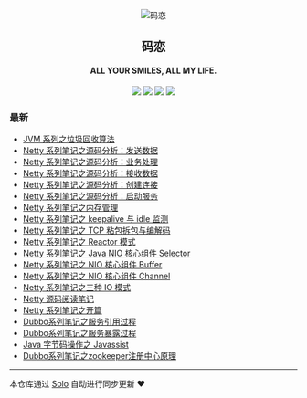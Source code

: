 <p align="center"><img alt="码恋" src="https://b3logfile.com/file/2019/05/icon-3374e543.png"></p><h2 align="center">
码恋
</h2>

<h4 align="center">ALL YOUR SMILES, ALL MY LIFE.</h4>
<p align="center"><a title="码恋" target="_blank" href="https://github.com/aysaml/solo-blog"><img src="https://img.shields.io/github/last-commit/aysaml/solo-blog.svg?style=flat-square&color=FF9900"></a>
<a title="GitHub repo size in bytes" target="_blank" href="https://github.com/aysaml/solo-blog"><img src="https://img.shields.io/github/repo-size/aysaml/solo-blog.svg?style=flat-square"></a>
<a title="Solo Version" target="_blank" href="https://github.com/88250/solo/releases"><img src="https://img.shields.io/badge/solo-4.3.1-f1e05a.svg?style=flat-square&color=blueviolet"></a>
<a title="Hits" target="_blank" href="https://github.com/88250/hits"><img src="https://hits.b3log.org/aysaml/solo-blog.svg"></a></p>

### 最新

* [JVM 系列之垃圾回收算法](https://aysaml.com/articles/2023/04/01/1680360820659.html)
* [Netty 系列笔记之源码分析：发送数据](https://aysaml.com/articles/2020/12/14/1607929679383.html)
* [Netty 系列笔记之源码分析：业务处理](https://aysaml.com/articles/2020/12/10/1607584619326.html)
* [Netty 系列笔记之源码分析：接收数据](https://aysaml.com/articles/2020/11/11/1605080681091.html)
* [Netty 系列笔记之源码分析：创建连接](https://aysaml.com/articles/2020/11/10/1604993259018.html)
* [Netty 系列笔记之源码分析：启动服务](https://aysaml.com/articles/2020/11/05/1604559009881.html)
* [Netty 系列笔记之内存管理](https://aysaml.com/articles/2020/11/03/1604391401499.html)
* [Netty 系列笔记之 keepalive 与 idle 监测](https://aysaml.com/articles/2020/10/28/1603876845195.html)
* [Netty 系列笔记之 TCP 粘包拆包与编解码](https://aysaml.com/articles/2020/10/27/1603780674945.html)
* [Netty 系列笔记之 Reactor 模式](https://aysaml.com/articles/2020/10/23/1603444872972.html)
* [Netty 系列笔记之 Java NIO 核心组件 Selector](https://aysaml.com/articles/2020/10/21/1603251555158.html)
* [Netty 系列笔记之 NIO 核心组件 Buffer](https://aysaml.com/articles/2020/10/16/1602830946887.html)
* [Netty 系列笔记之 NIO 核心组件 Channel](https://aysaml.com/articles/2020/10/12/1602491893054.html)
* [Netty 系列笔记之三种 IO 模式](https://aysaml.com/articles/2020/09/25/1601016054028.html)
* [Netty 源码阅读笔记](https://aysaml.com/articles/2020/09/23/1600856617447.html)
* [Netty 系列笔记之开篇](https://aysaml.com/articles/2020/09/21/1600675546715.html)
* [Dubbo系列笔记之服务引用过程](https://aysaml.com/articles/2020/09/08/1599558950363.html)
* [Dubbo系列笔记之服务暴露过程](https://aysaml.com/articles/2020/09/04/1599206156889.html)
* [Java 字节码操作之 Javassist ](https://aysaml.com/articles/2020/09/01/1598950702389.html)
* [Dubbo系列笔记之zookeeper注册中心原理](https://aysaml.com/articles/2020/08/17/1597658280603.html)



---

本仓库通过 [Solo](https://github.com/88250/solo) 自动进行同步更新 ❤️ 